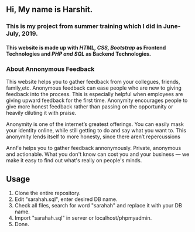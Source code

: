 <div>
        <h2>Hi, My name is Harshit.</h2>
        <h3>This is my project from summer training which I did in June-July, 2019.</h3>
        <h4>This website is made up with <i>HTML, CSS, Bootstrap</i> as Frontend Technologies and <i>PHP and SQL</i> as Backend Technologies.</h4>
    </div>
    <div>
        <div>
            <h3 style="font-family:BlinkMacSystemFont, 'Segoe UI', Roboto, Oxygen, Ubuntu, Cantarell, 'Open Sans', 'Helvetica Neue', sans-serif">About Annonymous Feedback</h3>
            <p>This website helps you to gather feedback from your collegues, friends, family,etc. Anonymous feedback can ease people who are new to giving feedback into the process. This is especially helpful when employees are giving upward feedback for the first time. Anonymity encourages people to give more honest feedback rather than passing on the opportunity or heavily diluting it with praise.</p>
            <p>Anonymity is one of the internet’s greatest offerings. You can easily mask your identity online, while still getting to do and say what you want to. This anonymity lends itself to more honesty, since there aren’t repercussions</p>
            <p>AnnFe helps you to gather feedback annonymously. Private, anonymous and actionable. What you don't know can cost you and your business — we make it easy to find out what's really on people's minds.</p>
        </div>
        <div>
           <h2>Usage</h2>
           <ol>
           <li>Clone the entire repository.</li>
           <li>Edit "sarahah.sql", enter desired DB name.</li>
           <li>Check all files, search for word "sarahah" and replace it with your DB name.</li>
           <li>Import "sarahah.sql" in server or localhost/phpmyadmin.</li>
           <li>Done.</li>
        </div>
    </div>
